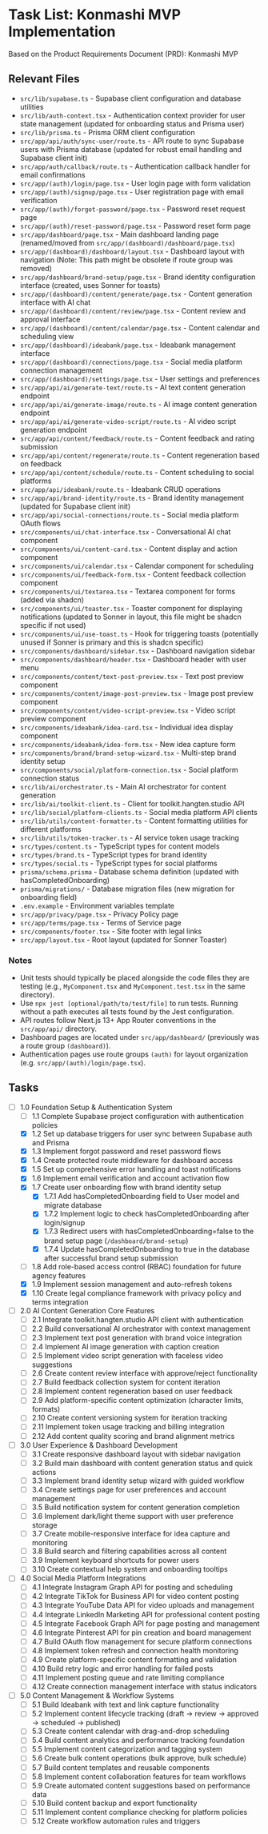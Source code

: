 # Task List: Konmashi MVP Implementation

Based on the Product Requirements Document (PRD): Konmashi MVP

## Relevant Files

- `src/lib/supabase.ts` - Supabase client configuration and database utilities
- `src/lib/auth-context.tsx` - Authentication context provider for user state management (updated for onboarding status and Prisma user)
- `src/lib/prisma.ts` - Prisma ORM client configuration
- `src/app/api/auth/sync-user/route.ts` - API route to sync Supabase users with Prisma database (updated for robust email handling and Supabase client init)
- `src/app/auth/callback/route.ts` - Authentication callback handler for email confirmations
- `src/app/(auth)/login/page.tsx` - User login page with form validation
- `src/app/(auth)/signup/page.tsx` - User registration page with email verification
- `src/app/(auth)/forgot-password/page.tsx` - Password reset request page
- `src/app/(auth)/reset-password/page.tsx` - Password reset form page
- `src/app/dashboard/page.tsx` - Main dashboard landing page (renamed/moved from `src/app/(dashboard)/dashboard/page.tsx`)
- `src/app/(dashboard)/dashboard/layout.tsx` - Dashboard layout with navigation (Note: This path might be obsolete if route group was removed)
- `src/app/dashboard/brand-setup/page.tsx` - Brand identity configuration interface (created, uses Sonner for toasts)
- `src/app/(dashboard)/content/generate/page.tsx` - Content generation interface with AI chat
- `src/app/(dashboard)/content/review/page.tsx` - Content review and approval interface
- `src/app/(dashboard)/content/calendar/page.tsx` - Content calendar and scheduling view
- `src/app/(dashboard)/ideabank/page.tsx` - Ideabank management interface
- `src/app/(dashboard)/connections/page.tsx` - Social media platform connection management
- `src/app/(dashboard)/settings/page.tsx` - User settings and preferences
- `src/app/api/ai/generate-text/route.ts` - AI text content generation endpoint
- `src/app/api/ai/generate-image/route.ts` - AI image content generation endpoint
- `src/app/api/ai/generate-video-script/route.ts` - AI video script generation endpoint
- `src/app/api/content/feedback/route.ts` - Content feedback and rating submission
- `src/app/api/content/regenerate/route.ts` - Content regeneration based on feedback
- `src/app/api/content/schedule/route.ts` - Content scheduling to social platforms
- `src/app/api/ideabank/route.ts` - Ideabank CRUD operations
- `src/app/api/brand-identity/route.ts` - Brand identity management (updated for Supabase client init)
- `src/app/api/social-connections/route.ts` - Social media platform OAuth flows
- `src/components/ui/chat-interface.tsx` - Conversational AI chat component
- `src/components/ui/content-card.tsx` - Content display and action component
- `src/components/ui/calendar.tsx` - Calendar component for scheduling
- `src/components/ui/feedback-form.tsx` - Content feedback collection component
- `src/components/ui/textarea.tsx` - Textarea component for forms (added via shadcn)
- `src/components/ui/toaster.tsx` - Toaster component for displaying notifications (updated to Sonner in layout, this file might be shadcn specific if not used)
- `src/components/ui/use-toast.ts` - Hook for triggering toasts (potentially unused if Sonner is primary and this is shadcn specific)
- `src/components/dashboard/sidebar.tsx` - Dashboard navigation sidebar
- `src/components/dashboard/header.tsx` - Dashboard header with user menu
- `src/components/content/text-post-preview.tsx` - Text post preview component
- `src/components/content/image-post-preview.tsx` - Image post preview component
- `src/components/content/video-script-preview.tsx` - Video script preview component
- `src/components/ideabank/idea-card.tsx` - Individual idea display component
- `src/components/ideabank/idea-form.tsx` - New idea capture form
- `src/components/brand/brand-setup-wizard.tsx` - Multi-step brand identity setup
- `src/components/social/platform-connection.tsx` - Social platform connection status
- `src/lib/ai/orchestrator.ts` - Main AI orchestrator for content generation
- `src/lib/ai/toolkit-client.ts` - Client for toolkit.hangten.studio API
- `src/lib/social/platform-clients.ts` - Social media platform API clients
- `src/lib/utils/content-formatter.ts` - Content formatting utilities for different platforms
- `src/lib/utils/token-tracker.ts` - AI service token usage tracking
- `src/types/content.ts` - TypeScript types for content models
- `src/types/brand.ts` - TypeScript types for brand identity
- `src/types/social.ts` - TypeScript types for social platforms
- `prisma/schema.prisma` - Database schema definition (updated with hasCompletedOnboarding)
- `prisma/migrations/` - Database migration files (new migration for onboarding field)
- `.env.example` - Environment variables template
- `src/app/privacy/page.tsx` - Privacy Policy page
- `src/app/terms/page.tsx` - Terms of Service page
- `src/components/footer.tsx` - Site footer with legal links
- `src/app/layout.tsx` - Root layout (updated for Sonner Toaster)

### Notes

- Unit tests should typically be placed alongside the code files they are testing (e.g., `MyComponent.tsx` and `MyComponent.test.tsx` in the same directory).
- Use `npx jest [optional/path/to/test/file]` to run tests. Running without a path executes all tests found by the Jest configuration.
- API routes follow Next.js 13+ App Router conventions in the `src/app/api/` directory.
- Dashboard pages are located under `src/app/dashboard/` (previously was a route group `(dashboard)`).
- Authentication pages use route groups `(auth)` for layout organization (e.g. `src/app/(auth)/login/page.tsx`).

## Tasks

- [ ] 1.0 Foundation Setup & Authentication System
  - [ ] 1.1 Complete Supabase project configuration with authentication policies
  - [x] 1.2 Set up database triggers for user sync between Supabase auth and Prisma
  - [x] 1.3 Implement forgot password and reset password flows
  - [x] 1.4 Create protected route middleware for dashboard access
  - [x] 1.5 Set up comprehensive error handling and toast notifications
  - [x] 1.6 Implement email verification and account activation flow
  - [x] 1.7 Create user onboarding flow with brand identity setup
    - [x] 1.7.1 Add hasCompletedOnboarding field to User model and migrate database
    - [x] 1.7.2 Implement logic to check hasCompletedOnboarding after login/signup
    - [x] 1.7.3 Redirect users with hasCompletedOnboarding=false to the brand setup page (`/dashboard/brand-setup`)
    - [x] 1.7.4 Update hasCompletedOnboarding to true in the database after successful brand setup submission
  - [ ] 1.8 Add role-based access control (RBAC) foundation for future agency features
  - [x] 1.9 Implement session management and auto-refresh tokens
  - [x] 1.10 Create legal compliance framework with privacy policy and terms integration

- [ ] 2.0 AI Content Generation Core Features  
  - [ ] 2.1 Integrate toolkit.hangten.studio API client with authentication
  - [ ] 2.2 Build conversational AI orchestrator with context management
  - [ ] 2.3 Implement text post generation with brand voice integration
  - [ ] 2.4 Implement AI image generation with caption creation
  - [ ] 2.5 Implement video script generation with faceless video suggestions
  - [ ] 2.6 Create content review interface with approve/reject functionality
  - [ ] 2.7 Build feedback collection system for content iteration
  - [ ] 2.8 Implement content regeneration based on user feedback
  - [ ] 2.9 Add platform-specific content optimization (character limits, formats)
  - [ ] 2.10 Create content versioning system for iteration tracking
  - [ ] 2.11 Implement token usage tracking and billing integration
  - [ ] 2.12 Add content quality scoring and brand alignment metrics

- [ ] 3.0 User Experience & Dashboard Development
  - [ ] 3.1 Create responsive dashboard layout with sidebar navigation
  - [ ] 3.2 Build main dashboard with content generation status and quick actions
  - [ ] 3.3 Implement brand identity setup wizard with guided workflow
  - [ ] 3.4 Create settings page for user preferences and account management
  - [ ] 3.5 Build notification system for content generation completion
  - [ ] 3.6 Implement dark/light theme support with user preference storage
  - [ ] 3.7 Create mobile-responsive interface for idea capture and monitoring
  - [ ] 3.8 Build search and filtering capabilities across all content
  - [ ] 3.9 Implement keyboard shortcuts for power users
  - [ ] 3.10 Create contextual help system and onboarding tooltips

- [ ] 4.0 Social Media Platform Integrations
  - [ ] 4.1 Integrate Instagram Graph API for posting and scheduling
  - [ ] 4.2 Integrate TikTok for Business API for video content posting
  - [ ] 4.3 Integrate YouTube Data API for video uploads and management
  - [ ] 4.4 Integrate LinkedIn Marketing API for professional content posting
  - [ ] 4.5 Integrate Facebook Graph API for page posting and management
  - [ ] 4.6 Integrate Pinterest API for pin creation and board management
  - [ ] 4.7 Build OAuth flow management for secure platform connections
  - [ ] 4.8 Implement token refresh and connection health monitoring
  - [ ] 4.9 Create platform-specific content formatting and validation
  - [ ] 4.10 Build retry logic and error handling for failed posts
  - [ ] 4.11 Implement posting queue and rate limiting compliance
  - [ ] 4.12 Create connection management interface with status indicators

- [ ] 5.0 Content Management & Workflow Systems
  - [ ] 5.1 Build Ideabank with text and link capture functionality
  - [ ] 5.2 Implement content lifecycle tracking (draft → review → approved → scheduled → published)
  - [ ] 5.3 Create content calendar with drag-and-drop scheduling
  - [ ] 5.4 Build content analytics and performance tracking foundation
  - [ ] 5.5 Implement content categorization and tagging system
  - [ ] 5.6 Create bulk content operations (bulk approve, bulk schedule)
  - [ ] 5.7 Build content templates and reusable components
  - [ ] 5.8 Implement content collaboration features for team workflows
  - [ ] 5.9 Create automated content suggestions based on performance data
  - [ ] 5.10 Build content backup and export functionality
  - [ ] 5.11 Implement content compliance checking for platform policies
  - [ ] 5.12 Create workflow automation rules and triggers 